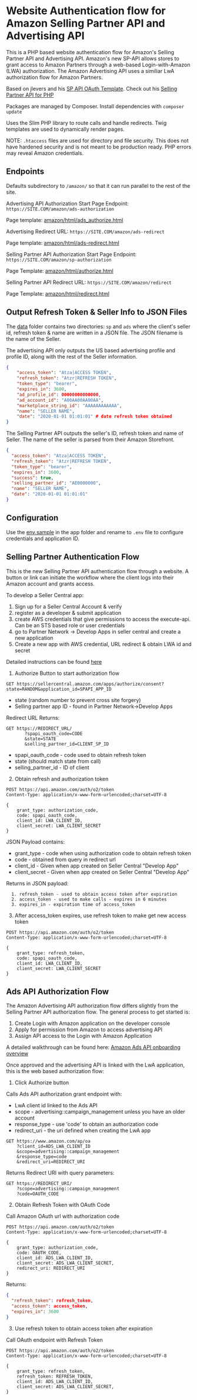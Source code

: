# Website Authentication flow for Amazon Selling Partner API and Advertising API

This is a PHP based website authentication flow for Amazon's Selling Partner API and Advertising API. Amazon's new SP-API allows stores to grant access to Amazon Partners through a web-based Login-with-Amazon (LWA) authorization. The Amazon Advertising API uses a similiar LwA authorization flow for Amazon Partners.

Based on jlevers and his [SP API OAuth Template](https://jesseevers.com/spapi-oauth). Check out his [Selling Partner API for PHP](https://github.com/jlevers/selling-partner-api)

Packages are managed by Composer. Install dependencies with `composer update`

Uses the Slim PHP library to route calls and handle redirects. Twig templates are used to dynamically render pages.

NOTE: `.htaccess` files are used for directory and file security. This does not have hardened security and is not meant to be production ready. PHP errors may reveal Amazon credentials.

## Endpoints

Defaults subdirectory to `/amazon/` so that it can run parallel to the rest of the site. 

Advertising API Authorization Start Page Endpoint:
`https://SITE.COM/amazon/ads-authorization`

Page template: [amazon/html/ads_authorize.html](amazon/html/ad_authorize.html)

Advertising Redirect URL:
`https://SITE.COM/amazon/ads-redirect`

Page template: [amazon/html/ads-redirect.html](amazon/html/ads-redirect.html)

Selling Partner API Authorization Start Page Endpoint:
`https://SITE.COM/amazon/sp-authorization`

Page Template: [amazon/html/authorize.html](amazon/html/authorize.html)

Selling Partner API Redirect URL:
`https://SITE.COM/amazon/redirect`

Page Template: [amazon/html/redirect.html](amazon/html/redirect.html)

## Output Refresh Token & Seller Info to JSON Files

The [data](amazon/data) folder contains two directories: `sp` and `ads` where the client's seller id, refresh token & name are written in a JSON file. The JSON filename is the name of the Seller.

The advertising API only outputs the US based advertising profile and profile ID, along with the rest of the Seller information.

```json
{
    "access_token": "Atza|ACCESS TOKEN",
    "refresh_token": "Atzr|REFRESH TOKEN",
    "token_type": "bearer",
    "expires_in": 3600,
    "ad_profile_id": 00000000000000,
    "ad_account_id": "A00AA00AA00AA",
    "marketplace_string_id": "AAAAAAAAAAAA",
    "name": "SELLER NAME",
    "date": "2020-01-01 01:01:01" # date refresh token obtained
}
```

The Selling Partner API outputs the seller's ID, refresh token and name of Seller. The name of the seller is parsed from their Amazon Storefront.

```json
{
  "access_token": "Atza|ACCESS TOKEN",
  "refresh_token": "Atzr|REFRESH TOKEN",
  "token_type": "bearer",
  "expires_in": 3600,
  "success": true,
  "selling_partner_id": "AE0000000",
  "name": "SELLER NAME",
  "date": "2020-01-01 01:01:01"
}
```

## Configuration

Use the [env.sample](amazon/app/env.example) in the app folder and rename to `.env` file to configure credentials and application ID.



## Selling Partner Authentication Flow

This is the new Selling Partner API authentication flow through a website. A button or link can initiate the workflow where the client logs into their Amazon account and grants access.

To develop a Seller Central app:
 1. Sign up for a Seller Central Account & verify 
 2. register as a developer & submit application
 3. create AWS credentials that give permissions to access the execute-api. Can be an STS based role or user credentials
 4. go to Partner Network -> Develop Apps in seller central and create a new application
 5. Create a new app with AWS credential, URL redirect & obtain LWA id and secret

Detailed instructions can be found [here](https://developer-docs.amazon.com/sp-api/docs/creating-and-configuring-iam-policies-and-entities)

 1. Authorize Button to start authorization flow
```http request
GET https://sellercentral.amazon.com/apps/authorize/consent?state=RANDOM&application_id=SPAPI_APP_ID
```
  - state (random number to prevent cross site forgery)
  - Selling partner app ID - found in Partner Network->Develop Apps

Redirect URL Returns:
```http request
GET https://REDIRECT_URL/
       ?spapi_oauth_code=CODE
       &state=STATE
       &selling_partner_id=CLIENT_SP_ID
```
   - spapi_oauth_code - code used to obtain refresh token
   - state (should match state from call)
   - selling_partner_id - ID of client

2. Obtain refresh and authorization token

```http request
POST https://api.amazon.com/auth/o2/token
Content-Type: application/x-www-form-urlencoded;charset=UTF-8

{ 
    grant_type: authorization_code,
    code: spapi_oauth_code,
    client_id: LWA_CLIENT_ID,
    client_secret: LWA_CLIENT_SECRET
}
```
JSON Payload contains:

- grant_type - code when using authorization code to obtain refresh token
- code - obtained from query in redirect url
- client_id - Given when app created on Seller Central "Develop App"
- client_secret - Given when app created on Seller Central "Develop App"

Returns in JSON payload:

      1. refresh_token - used to obtain access token after expiration
      2. access_token - used to make calls - expires in 6 minutes
      3. expires_in - expiration time of access_token

3. After access_token expires, use refresh token to make get new access token

```http request
POST https://api.amazon.com/auth/o2/token
Content-Type: application/x-www-form-urlencoded;charset=UTF-8

{ 
    grant_type: refresh_token,
    code: spapi_oauth_code,
    client_id: LWA_CLIENT_ID,
    client_secret: LWA_CLIENT_SECRET
}
```
   
## Ads API Authorization Flow

The Amazon Advertising API authorization flow differs slightly from the Selling Partner API authorization flow. The general process to get started is:
1. Create Login with Amazon application on the developer console
2. Apply for permission from Amazon to access advertising API
3. Assign API access to the Login with Amazon Application

A detailed walkthrough can be found here: [Amazon Ads API onboarding overview](https://advertising.amazon.com/API/docs/en-us/setting-up/overview)

Once approved and the advertising API is linked with the LwA application, this is the web based authorization flow:

1. Click Authorize button

Calls Ads API authorization grant endpoint with: 
- LwA client id linked to the Ads API
- scope - advertising::campaign_management unless you have an older account
- response_type - use 'code' to obtain an authorization code
- redirect_uri - the uri defined when creating the LwA app

```http request
GET https://www.amazon.com/ap/oa
    ?client_id=ADS_LWA_CLIENT_ID
    &scope=advertising::campaign_management
    &response_type=code
    &redirect_uri=REDIRECT_URI
```

Returns Redirect URI with query parameters:
````http request
GET https://REDIRECT_URI/
    ?scope=advertising::campaign_management
    ?code=OAUTH_CODE
````

2. Obtain Refresh Token with OAuth Code

Call Amazon OAuth url with authorization code

```http request
POST https://api.amazon.com/auth/o2/token
Content-Type: application/x-www-form-urlencoded;charset=UTF-8

{ 
    grant_type: authorization_code,
    code: OAUTH_CODE,
    client_id: ADS_LWA_CLIENT_ID,
    client_secret: ADS_LWA_CLIENT_SECRET,
    redirect_uri: REDIRECT_URI
}
```
Returns:

```json
{
  "refresh_token": refresh_token,
  "access_token": access_token,
  "expires_in": 3600
}
```

3. Use refresh token to obtain access token after expiration

Call OAuth endpoint with Refresh Token

```http request
POST https://api.amazon.com/auth/o2/token
Content-Type: application/x-www-form-urlencoded;charset=UTF-8

{ 
    grant_type: refresh_token,
    refresh_token: REFRESH_TOKEN,
    client_id: ADS_LWA_CLIENT_ID,
    client_secret: ADS_LWA_CLIENT_SECRET,
}
```
